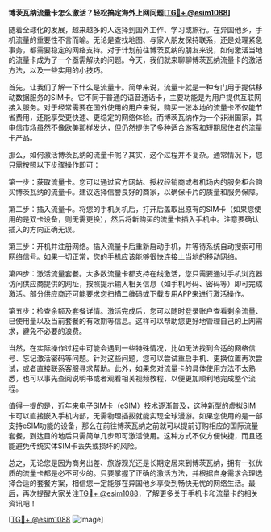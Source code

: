**博茨瓦纳流量卡怎么激活？轻松搞定海外上网问题[[TG💪+ @esim1088](https://t.me/s/esim1088)]**

随着全球化的发展，越来越多的人选择到国外工作、学习或旅行。在异国他乡，手机流量的重要性不言而喻。无论是查找地图、与家人朋友保持联系，还是处理紧急事务，都需要稳定的网络支持。对于计划前往博茨瓦纳的朋友来说，如何激活当地的流量卡成为了一个亟需解决的问题。今天，我们就来聊聊博茨瓦纳流量卡的激活方法，以及一些实用的小技巧。

首先，让我们了解一下什么是流量卡。简单来说，流量卡就是一种专门用于提供移动数据服务的SIM卡。它不同于普通的语音通话卡，主要功能是为用户提供互联网接入服务。对于经常需要在国外使用的用户来说，购买一张本地的流量卡不仅能节省费用，还能享受更快速、更稳定的网络体验。而博茨瓦纳作为一个非洲国家，其电信市场虽然不像欧美那样发达，但仍然提供了多种适合游客和短期居住者的流量卡产品。

那么，如何激活博茨瓦纳的流量卡呢？其实，这个过程并不复杂。通常情况下，您只需按照以下步骤操作即可：

第一步：获取流量卡。您可以通过官方网站、授权经销商或者机场内的服务柜台购买博茨瓦纳的流量卡。建议选择信誉良好的商家，以确保卡片的质量和服务保障。

第二步：插入流量卡。将您的手机关机后，打开后盖取出原有的SIM卡（如果您使用的是双卡设备，则无需更换），然后将新购买的流量卡插入手机中。注意要确认插入的方向正确无误。

第三步：开机并注册网络。插入流量卡后重新启动手机，并等待系统自动搜索可用网络信号。如果一切正常，您的手机应该能够很快连接上当地的移动网络。

第四步：激活流量套餐。大多数流量卡都支持在线激活，您只需要通过手机浏览器访问供应商提供的网址，按照提示输入相关信息（如手机号码、密码等）即可完成激活。部分供应商还可能要求您扫描二维码或下载专用APP来进行激活操作。

第五步：检查余额及套餐详情。激活完成后，您可以随时登录账户查看剩余流量、已使用量以及当前套餐的有效期等信息。这样可以帮助您更好地管理自己的上网需求，避免不必要的浪费。

当然，在实际操作过程中可能会遇到一些特殊情况，比如无法找到合适的网络信号、忘记激活密码等问题。针对这些问题，您可以尝试重启手机、更换位置再次尝试，或者直接联系客服寻求帮助。此外，如果您对流量卡的具体使用方法不太熟悉，也可以事先查阅说明书或者观看相关视频教程，以便更加顺利地完成整个流程。

值得一提的是，近年来电子SIM卡（eSIM）技术逐渐普及，这种新型的虚拟SIM卡可以直接嵌入手机内部，无需物理插拔就能实现全球漫游。如果您使用的是一部支持eSIM功能的设备，那么在前往博茨瓦纳之前就可以提前订购相应的国际流量套餐，到达目的地后只需简单几步即可激活使用。这种方式不仅方便快捷，而且还能避免传统实体SIM卡丢失或损坏的风险。

总之，无论您是因为商务出差、旅游观光还是长期定居来到博茨瓦纳，拥有一张优质的流量卡都是必不可少的。只要掌握了正确的激活方法，并根据自身需求合理选择合适的套餐方案，相信您一定能够在异国他乡享受到畅快无忧的网络生活。最后，再次提醒大家关注[TG💪+ @esim1088](https://t.me/s/esim1088)，了解更多关于手机卡和流量卡的相关资讯吧！

[[TG💪+ @esim1088](https://t.me/s/esim1088) ![Image](https://i.postimg.cc/4NQfJmqS/Snipaste-2025-05-13-00-14-12.png)]